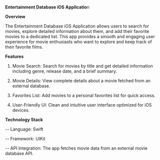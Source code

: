 **Entertainment Database iOS Applicatio**n

**Overview**

The Entertainment Database iOS Application allows users to search for movies, explore detailed information about them, and add their favorite movies to a dedicated list. This app provides a smooth and engaging user experience for movie enthusiasts who want to explore and keep track of their favorite films.

**Features**

1) Movie Search: Search for movies by title and get detailed information including genre, release date, and a brief summary.

2) Movie Details: View complete details about a movie fetched from an external database.

3) Favorites List: Add movies to a personal favorites list for quick access.

4) User-Friendly UI: Clean and intuitive user interface optimized for iOS devices.

**Technology Stack**

-- Language: Swift

-- Framework: UIKit

-- API Integration: The app fetches movie data from an external movie database API.
